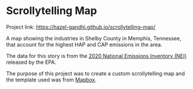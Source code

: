 # Scrollytelling Map

Project link: https://hazel-gandhi.github.io/scrollytelling-map/

A map showing the industries in Shelby County in Memphis, Tennessee, that account for the highest HAP and CAP emissions in the area.

The data for this story is from the [2020 National Emissions Inventory (NEI)](https://www.epa.gov/air-emissions-inventories/national-emissions-inventory-nei) released by the EPA.

The purpose of this project was to create a custom scrollytelling map and the template used was from [Mapbox](https://github.com/mapbox/storytelling).
